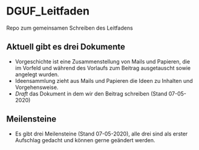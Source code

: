 # DGUF_Leitfaden
Repo zum gemeinsamen Schreiben des Leitfadens

## Aktuell gibt es drei Dokumente
- Vorgeschichte ist eine Zusammenstellung von Mails und Papieren, die im Vorfeld und während des Vorlaufs zum Beitrag ausgetauscht sowie angelegt wurden.
- Ideensammlung zieht aus Mails und Papieren die Ideen zu Inhalten und Vorgehensweise.
- _Draft_ das Dokument in dem wir den Beitrag schreiben (Stand 07-05-2020)

## Meilensteine
- Es gibt drei Meilensteine (Stand 07-05-2020), alle drei sind als erster Aufschlag gedacht und können gerne geändert werden.

